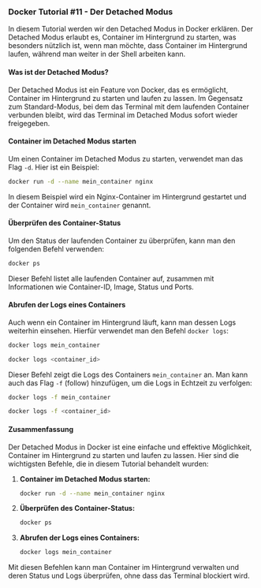 ### Docker Tutorial #11 - Der Detached Modus

In diesem Tutorial werden wir den Detached Modus in Docker erklären. Der Detached Modus erlaubt es, Container im Hintergrund zu starten, was besonders nützlich ist, wenn man möchte, dass Container im Hintergrund laufen, während man weiter in der Shell arbeiten kann.

#### Was ist der Detached Modus?

Der Detached Modus ist ein Feature von Docker, das es ermöglicht, Container im Hintergrund zu starten und laufen zu lassen. Im Gegensatz zum Standard-Modus, bei dem das Terminal mit dem laufenden Container verbunden bleibt, wird das Terminal im Detached Modus sofort wieder freigegeben.

#### Container im Detached Modus starten

Um einen Container im Detached Modus zu starten, verwendet man das Flag `-d`. Hier ist ein Beispiel:

```bash
docker run -d --name mein_container nginx
```

In diesem Beispiel wird ein Nginx-Container im Hintergrund gestartet und der Container wird `mein_container` genannt.

#### Überprüfen des Container-Status

Um den Status der laufenden Container zu überprüfen, kann man den folgenden Befehl verwenden:

```bash
docker ps
```

Dieser Befehl listet alle laufenden Container auf, zusammen mit Informationen wie Container-ID, Image, Status und Ports.

#### Abrufen der Logs eines Containers

Auch wenn ein Container im Hintergrund läuft, kann man dessen Logs weiterhin einsehen. Hierfür verwendet man den Befehl `docker logs`:

```bash
docker logs mein_container

docker logs <container_id>
```

Dieser Befehl zeigt die Logs des Containers `mein_container` an. Man kann auch das Flag `-f` (follow) hinzufügen, um die Logs in Echtzeit zu verfolgen:

```bash
docker logs -f mein_container

docker logs -f <container_id>
```

#### Zusammenfassung

Der Detached Modus in Docker ist eine einfache und effektive Möglichkeit, Container im Hintergrund zu starten und laufen zu lassen. Hier sind die wichtigsten Befehle, die in diesem Tutorial behandelt wurden:

1. **Container im Detached Modus starten:**
   ```bash
   docker run -d --name mein_container nginx
   ```
2. **Überprüfen des Container-Status:**
   ```bash
   docker ps
   ```
3. **Abrufen der Logs eines Containers:**
   ```bash
   docker logs mein_container
   ```

Mit diesen Befehlen kann man Container im Hintergrund verwalten und deren Status und Logs überprüfen, ohne dass das Terminal blockiert wird.